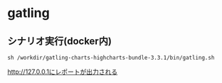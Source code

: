 # gatling

## シナリオ実行(docker内)
```
sh /workdir/gatling-charts-highcharts-bundle-3.3.1/bin/gatling.sh
```

http://127.0.0.1にレポートが出力される
